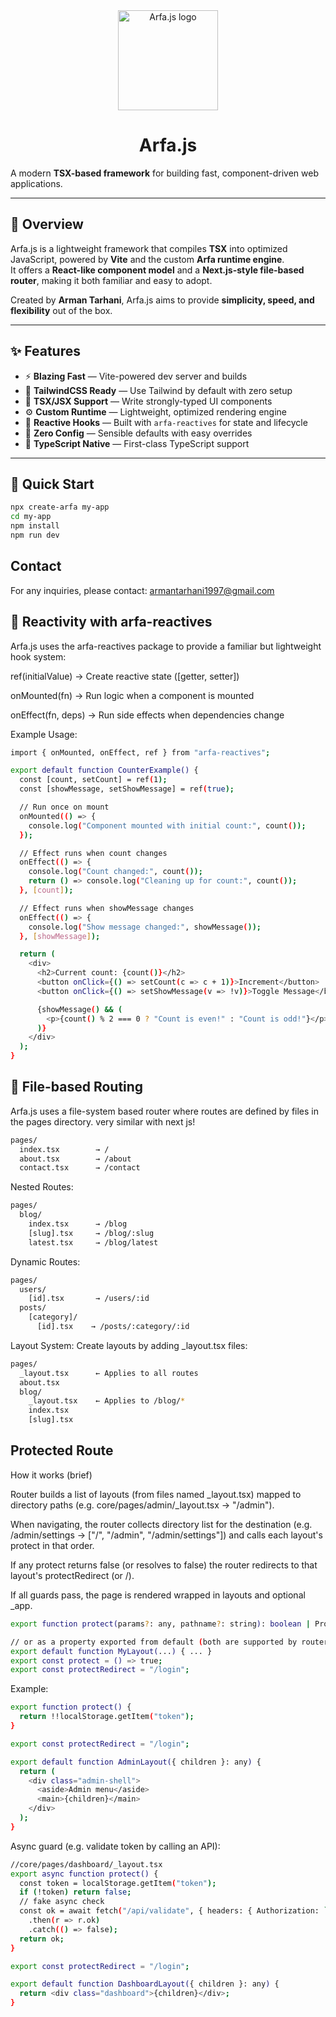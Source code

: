 <div align="center">
  <a href="https://armantarhani.ir">
    <picture>
       <img alt="Arfa.js logo" src="https://iili.io/FbTuVl2.md.png" height="160" />
    </picture>

  </a>
  <h1>Arfa.js</h1>

</div>

A modern **TSX-based framework** for building fast, component-driven web applications.

---

## 📖 Overview

Arfa.js is a lightweight framework that compiles **TSX** into optimized JavaScript, powered by **Vite** and the custom **Arfa runtime engine**.  
It offers a **React-like component model** and a **Next.js-style file-based router**, making it both familiar and easy to adopt.

Created by **Arman Tarhani**, Arfa.js aims to provide **simplicity, speed, and flexibility** out of the box.

---

## ✨ Features

- ⚡ **Blazing Fast** — Vite-powered dev server and builds
- 🎨 **TailwindCSS Ready** — Use Tailwind by default with zero setup
- 🧩 **TSX/JSX Support** — Write strongly-typed UI components
- ⚙️ **Custom Runtime** — Lightweight, optimized rendering engine
- 🧵 **Reactive Hooks** — Built with `arfa-reactives` for state and lifecycle
- 🚫 **Zero Config** — Sensible defaults with easy overrides
- 📘 **TypeScript Native** — First-class TypeScript support

---

## 🚀 Quick Start

```bash
npx create-arfa my-app
cd my-app
npm install
npm run dev
```

## Contact

For any inquiries, please contact: armantarhani1997@gmail.com

## 🔄 Reactivity with arfa-reactives

Arfa.js uses the arfa-reactives package to provide a familiar but lightweight hook system:

ref(initialValue) → Create reactive state ([getter, setter])

onMounted(fn) → Run logic when a component is mounted

onEffect(fn, deps) → Run side effects when dependencies change

Example Usage:

```bash
import { onMounted, onEffect, ref } from "arfa-reactives";

export default function CounterExample() {
  const [count, setCount] = ref(1);
  const [showMessage, setShowMessage] = ref(true);

  // Run once on mount
  onMounted(() => {
    console.log("Component mounted with initial count:", count());
  });

  // Effect runs when count changes
  onEffect(() => {
    console.log("Count changed:", count());
    return () => console.log("Cleaning up for count:", count());
  }, [count]);

  // Effect runs when showMessage changes
  onEffect(() => {
    console.log("Show message changed:", showMessage());
  }, [showMessage]);

  return (
    <div>
      <h2>Current count: {count()}</h2>
      <button onClick={() => setCount(c => c + 1)}>Increment</button>
      <button onClick={() => setShowMessage(v => !v)}>Toggle Message</button>

      {showMessage() && (
        <p>{count() % 2 === 0 ? "Count is even!" : "Count is odd!"}</p>
      )}
    </div>
  );
}

```

## 📁 File-based Routing

Arfa.js uses a file-system based router where routes are defined by files in the pages directory. very similar with next js!

```bash
pages/
  index.tsx        → /
  about.tsx        → /about
  contact.tsx      → /contact
```

Nested Routes:

```bash
pages/
  blog/
    index.tsx      → /blog
    [slug].tsx     → /blog/:slug
    latest.tsx     → /blog/latest
```

Dynamic Routes:

```bash
pages/
  users/
    [id].tsx       → /users/:id
  posts/
    [category]/
      [id].tsx    → /posts/:category/:id
```

Layout System: Create layouts by adding \_layout.tsx files:

```bash
pages/
  _layout.tsx      ← Applies to all routes
  about.tsx
  blog/
    _layout.tsx    ← Applies to /blog/*
    index.tsx
    [slug].tsx
```

## Protected Route

How it works (brief)

Router builds a list of layouts (from files named \_layout.tsx) mapped to directory paths (e.g. core/pages/admin/\_layout.tsx → "/admin").

When navigating, the router collects directory list for the destination (e.g. /admin/settings → ["/", "/admin", "/admin/settings"]) and calls each layout's protect in that order.

If any protect returns false (or resolves to false) the router redirects to that layout's protectRedirect (or /).

If all guards pass, the page is rendered wrapped in layouts and optional \_app.

```bash
export function protect(params?: any, pathname?: string): boolean | Promise<boolean> { ... }

// or as a property exported from default (both are supported by router)
export default function MyLayout(...) { ... }
export const protect = () => true;
export const protectRedirect = "/login";
```

Example:

```bash
export function protect() {
  return !!localStorage.getItem("token");
}

export const protectRedirect = "/login";

export default function AdminLayout({ children }: any) {
  return (
    <div class="admin-shell">
      <aside>Admin menu</aside>
      <main>{children}</main>
    </div>
  );
}

```

Async guard (e.g. validate token by calling an API):

```bash
//core/pages/dashboard/_layout.tsx
export async function protect() {
  const token = localStorage.getItem("token");
  if (!token) return false;
  // fake async check
  const ok = await fetch("/api/validate", { headers: { Authorization: `Bearer ${token}` } })
    .then(r => r.ok)
    .catch(() => false);
  return ok;
}

export const protectRedirect = "/login";

export default function DashboardLayout({ children }: any) {
  return <div class="dashboard">{children}</div>;
}

```
